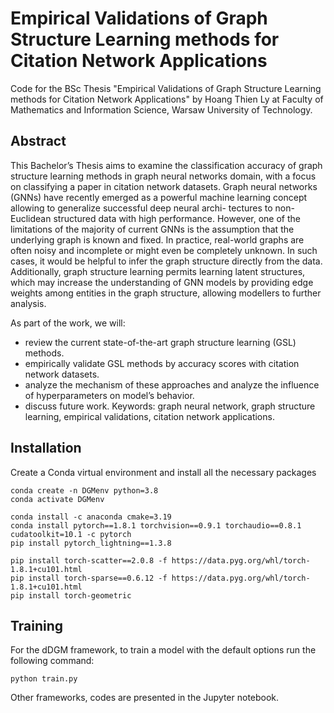 # Empirical Validations of Graph Structure Learning methods for Citation Network Applications

Code for the BSc Thesis "Empirical Validations of Graph Structure Learning methods for Citation Network Applications" by Hoang Thien Ly at Faculty of Mathematics and Information Science, Warsaw University of Technology.

## Abstract

This Bachelor’s Thesis aims to examine the classification accuracy of graph structure learning methods in graph neural networks domain, with a focus on classifying a paper
in citation network datasets. Graph neural networks (GNNs) have recently emerged as a powerful machine learning concept allowing to generalize successful deep neural archi-
tectures to non-Euclidean structured data with high performance. However, one of the limitations of the majority of current GNNs is the assumption that the underlying graph
is known and fixed. In practice, real-world graphs are often noisy and incomplete or might even be completely unknown. In such cases, it would be helpful to infer the graph
structure directly from the data. Additionally, graph structure learning permits learning latent structures, which may increase the understanding of GNN models by providing edge
weights among entities in the graph structure, allowing modellers to further analysis.

As part of the work, we will:
* review the current state-of-the-art graph structure learning (GSL) methods.
* empirically validate GSL methods by accuracy scores with citation network datasets.
* analyze the mechanism of these approaches and analyze the influence of hyperparameters on model’s behavior.
* discuss future work.
Keywords: graph neural network, graph structure learning, empirical validations, citation network applications.

## Installation

Create a Conda virtual environment and install all the necessary packages

```
conda create -n DGMenv python=3.8
conda activate DGMenv
```

```
conda install -c anaconda cmake=3.19
conda install pytorch==1.8.1 torchvision==0.9.1 torchaudio==0.8.1 cudatoolkit=10.1 -c pytorch
pip install pytorch_lightning==1.3.8

pip install torch-scatter==2.0.8 -f https://data.pyg.org/whl/torch-1.8.1+cu101.html
pip install torch-sparse==0.6.12 -f https://data.pyg.org/whl/torch-1.8.1+cu101.html
pip install torch-geometric
```

## Training

For the dDGM framework, to train a model with the default options run the following command:
```
python train.py
``` 

Other frameworks, codes are presented in the Jupyter notebook.
